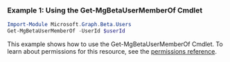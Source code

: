 ### Example 1: Using the Get-MgBetaUserMemberOf Cmdlet
```powershell
Import-Module Microsoft.Graph.Beta.Users
Get-MgBetaUserMemberOf -UserId $userId
```
This example shows how to use the Get-MgBetaUserMemberOf Cmdlet.
To learn about permissions for this resource, see the [permissions reference](/graph/permissions-reference).
